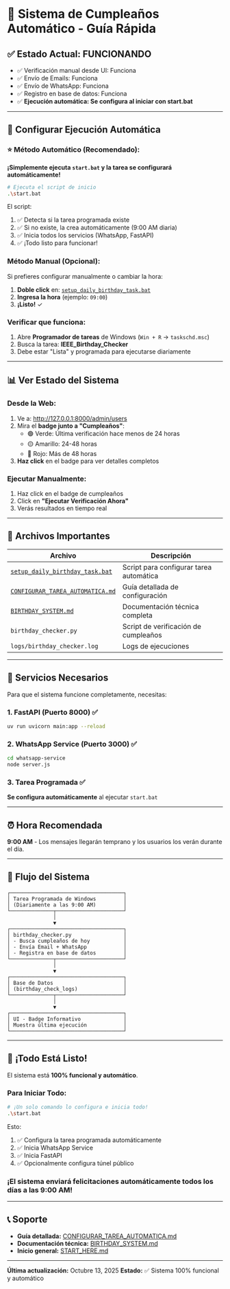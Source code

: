 # 🎂 Sistema de Cumpleaños Automático - Guía Rápida

## ✅ Estado Actual: FUNCIONANDO

- ✅ Verificación manual desde UI: Funciona
- ✅ Envío de Emails: Funciona
- ✅ Envío de WhatsApp: Funciona
- ✅ Registro en base de datos: Funciona
- ✅ **Ejecución automática: Se configura al iniciar con start.bat**

---

## 🚀 Configurar Ejecución Automática

### ⭐ Método Automático (Recomendado):

**¡Simplemente ejecuta `start.bat` y la tarea se configurará automáticamente!**

```bash
# Ejecuta el script de inicio
.\start.bat
```

El script:
1. ✅ Detecta si la tarea programada existe
2. ✅ Si no existe, la crea automáticamente (9:00 AM diaria)
3. ✅ Inicia todos los servicios (WhatsApp, FastAPI)
4. ✅ ¡Todo listo para funcionar!

### Método Manual (Opcional):

Si prefieres configurar manualmente o cambiar la hora:

1. **Doble click** en: [`setup_daily_birthday_task.bat`](setup_daily_birthday_task.bat)
2. **Ingresa la hora** (ejemplo: `09:00`)
3. **¡Listo!** ✓

### Verificar que funciona:

1. Abre **Programador de tareas** de Windows (`Win + R` → `taskschd.msc`)
2. Busca la tarea: **IEEE_Birthday_Checker**
3. Debe estar "Lista" y programada para ejecutarse diariamente

---

## 📊 Ver Estado del Sistema

### Desde la Web:

1. Ve a: http://127.0.0.1:8000/admin/users
2. Mira el **badge junto a "Cumpleaños"**:
   - 🟢 Verde: Última verificación hace menos de 24 horas
   - 🟡 Amarillo: 24-48 horas
   - 🔴 Rojo: Más de 48 horas
3. **Haz click** en el badge para ver detalles completos

### Ejecutar Manualmente:

1. Haz click en el badge de cumpleaños
2. Click en **"Ejecutar Verificación Ahora"**
3. Verás resultados en tiempo real

---

## 📝 Archivos Importantes

| Archivo | Descripción |
|---------|-------------|
| [`setup_daily_birthday_task.bat`](setup_daily_birthday_task.bat) | Script para configurar tarea automática |
| [`CONFIGURAR_TAREA_AUTOMATICA.md`](CONFIGURAR_TAREA_AUTOMATICA.md) | Guía detallada de configuración |
| [`BIRTHDAY_SYSTEM.md`](BIRTHDAY_SYSTEM.md) | Documentación técnica completa |
| `birthday_checker.py` | Script de verificación de cumpleaños |
| `logs/birthday_checker.log` | Logs de ejecuciones |

---

## 🔧 Servicios Necesarios

Para que el sistema funcione completamente, necesitas:

### 1. FastAPI (Puerto 8000) ✅
```bash
uv run uvicorn main:app --reload
```

### 2. WhatsApp Service (Puerto 3000) ✅
```bash
cd whatsapp-service
node server.js
```

### 3. Tarea Programada ✅
**Se configura automáticamente** al ejecutar `start.bat`

---

## ⏰ Hora Recomendada

**9:00 AM** - Los mensajes llegarán temprano y los usuarios los verán durante el día.

---

## 🎯 Flujo del Sistema

```
┌─────────────────────────────────────┐
│ Tarea Programada de Windows         │
│ (Diariamente a las 9:00 AM)         │
└──────────────┬──────────────────────┘
               │
               ▼
┌─────────────────────────────────────┐
│ birthday_checker.py                 │
│ - Busca cumpleaños de hoy           │
│ - Envía Email + WhatsApp            │
│ - Registra en base de datos         │
└──────────────┬──────────────────────┘
               │
               ▼
┌─────────────────────────────────────┐
│ Base de Datos                       │
│ (birthday_check_logs)               │
└──────────────┬──────────────────────┘
               │
               ▼
┌─────────────────────────────────────┐
│ UI - Badge Informativo              │
│ Muestra última ejecución            │
└─────────────────────────────────────┘
```

---

## 🎊 ¡Todo Está Listo!

El sistema está **100% funcional y automático**.

### Para Iniciar Todo:

```bash
# ¡Un solo comando lo configura e inicia todo!
.\start.bat
```

Esto:
1. ✅ Configura la tarea programada automáticamente
2. ✅ Inicia WhatsApp Service
3. ✅ Inicia FastAPI
4. ✅ Opcionalmente configura túnel público

### ¡El sistema enviará felicitaciones automáticamente todos los días a las 9:00 AM!

---

## 📞 Soporte

- **Guía detallada:** [CONFIGURAR_TAREA_AUTOMATICA.md](CONFIGURAR_TAREA_AUTOMATICA.md)
- **Documentación técnica:** [BIRTHDAY_SYSTEM.md](BIRTHDAY_SYSTEM.md)
- **Inicio general:** [START_HERE.md](START_HERE.md)

---

**Última actualización:** Octubre 13, 2025
**Estado:** ✅ Sistema 100% funcional y automático
